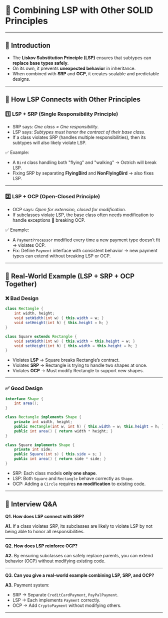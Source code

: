 
# 🔗 Combining LSP with Other SOLID Principles

---

## 📖 Introduction
- The **Liskov Substitution Principle (LSP)** ensures that subtypes can **replace base types safely**.  
- On its own, it prevents **unexpected behavior** in inheritance.  
- When combined with **SRP** and **OCP**, it creates scalable and predictable designs.  

---

## 🔑 How LSP Connects with Other Principles

### 1️⃣ LSP + SRP (Single Responsibility Principle)
- SRP says: *One class = One responsibility*.  
- LSP says: *Subtypes must honor the contract of their base class*.  
- If a class violates SRP (handles multiple responsibilities), then its subtypes will also likely violate LSP.  

✅ Example:  
- A `Bird` class handling both "flying" and "walking" → Ostrich will break LSP.  
- Fixing SRP by separating **FlyingBird** and **NonFlyingBird** → also fixes LSP.  

---

### 2️⃣ LSP + OCP (Open-Closed Principle)
- OCP says: *Open for extension, closed for modification*.  
- If subclasses violate LSP, the base class often needs modification to handle exceptions 🚩 breaking OCP.  

✅ Example:  
- A `PaymentProcessor` modified every time a new payment type doesn’t fit → violates OCP.  
- Fix: Define `Payment` interface with consistent behavior → new payment types can extend without breaking LSP or OCP.  

---

## 🎯 Real-World Example (LSP + SRP + OCP Together)

### ❌ Bad Design
```java
class Rectangle {
    int width, height;
    void setWidth(int w) { this.width = w; }
    void setHeight(int h) { this.height = h; }
}

class Square extends Rectangle {
    void setWidth(int w) { this.width = this.height = w; }
    void setHeight(int h) { this.width = this.height = h; }
}
````

* Violates **LSP** → Square breaks Rectangle’s contract.
* Violates **SRP** → Rectangle is trying to handle two shapes at once.
* Violates **OCP** → Must modify Rectangle to support new shapes.

---

### ✅ Good Design

```java
interface Shape {
    int area();
}

class Rectangle implements Shape {
    private int width, height;
    public Rectangle(int w, int h) { this.width = w; this.height = h; }
    public int area() { return width * height; }
}

class Square implements Shape {
    private int side;
    public Square(int s) { this.side = s; }
    public int area() { return side * side; }
}
```

* SRP: Each class models **only one shape**.
* LSP: Both `Square` and `Rectangle` behave correctly as `Shape`.
* OCP: Adding a `Circle` requires **no modification** to existing code.

---

## 🎯 Interview Q\&A

**Q1. How does LSP connect with SRP?**

**A1.** If a class violates SRP, its subclasses are likely to violate LSP by not being able to honor all responsibilities.

---

**Q2. How does LSP reinforce OCP?**

**A2.** By ensuring subclasses can safely replace parents, you can extend behavior (OCP) without modifying existing code.

---

**Q3. Can you give a real-world example combining LSP, SRP, and OCP?**

**A3.** Payment system:

* SRP → Separate `CreditCardPayment`, `PayPalPayment`.
* LSP → Each implements `Payment` correctly.
* OCP → Add `CryptoPayment` without modifying others.

---

```
